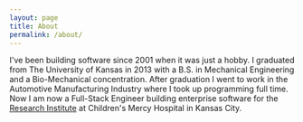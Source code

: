 ```yaml
---
layout: page
title: About
permalink: /about/
---
```


I've been building software since 2001 when it was just a hobby. 
I graduated from The University of Kansas in 2013 with a B.S. in Mechanical Engineering and a Bio-Mechanical concentration.
After graduation I went to work in the Automotive Manufacturing Industry where I took up programming full time.
Now I am now a Full-Stack Engineer building enterprise software for the [Research Institute](https://github.com/Research-Institute/) 
at Children's Mercy Hospital in Kansas City. 